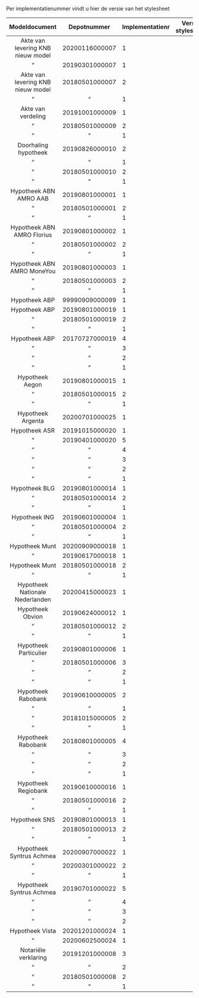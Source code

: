 Per implementatienummer vindt u hier de versie van het stylesheet

Modeldocument|Depotnummer|Implementatienr|Versie stylesheet
:---:|:---:|---|---
Akte van levering KNB nieuw model|20200116000007|1|
 “ |20190301000007|1|
Akte van levering KNB nieuw model|20180501000007|2|
 “ | “ |1|
Akte van verdeling|20191001000009|1|
 “ |20180501000009|2|
 “ | “ |1|
Doorhaling hypotheek|20190826000010|2|
 “ | “ |1|
 “ |20180501000010|2|
 “ | “ |1|
Hypotheek ABN AMRO AAB|20190801000001|1|
 “ |20180501000001|2|
 “ | “ |1|
Hypotheek ABN AMRO Florius|20190801000002|1|
 “ |20180501000002|2|
 “ | “ |1|
Hypotheek ABN AMRO MoneYou|20190801000003|1|
 “ |20180501000003|2|
 “ | “ |1|
Hypotheek ABP|99990909000099|1|
Hypotheek ABP|20190801000019|1|
 “ |20180501000019|2|
 “ | “ |1|
Hypotheek ABP|20170727000019|4|
 “ | “ |3|
 “ | “ |2|
 “ | “ |1|
Hypotheek Aegon|20190801000015|1|
 “ |20180501000015|2|
 “ | “ |1|
Hypotheek Argenta|20200701000025|1|
Hypotheek ASR|20191015000020|1|
 “ |20190401000020|5|
 “ | “ |4|
 “ | “ |3|
 “ | “ |2|
 “ | “ |1|
Hypotheek BLG|20190801000014|1|
 “ |20180501000014|2|
 “ | “ |1|
Hypotheek ING|20190601000004|1|
 “ |20180501000004|2|
 “ | “ |1|
Hypotheek Munt|20200909000018|1|
 “ |20190617000018|1|
Hypotheek Munt|20180501000018|2|
 “ | “ |1|
Hypotheek Nationale Nederlanden|20200415000023|1|
Hypotheek Obvion|20190624000012|1|
 “ |20180501000012|2|
 “ | “ |1|
Hypotheek Particulier|20190801000006|1|
 “ |20180501000006|3|
 “ | “ |2|
 “ | “ |1|
Hypotheek Rabobank|20190610000005|2|
 “ | “ |1|
 “ |20181015000005|2|
 “ | “ |1|
Hypotheek Rabobank|20180801000005|4|
 “ | “ |3|
 “ | “ |2|
 “ | “ |1|
Hypotheek Regiobank|20190610000016|1|
 “ |20180501000016|2|
 “ | “ |1|
Hypotheek SNS|20190801000013|1|
 “ |20180501000013|2|
 “ | “ |1|
Hypotheek Syntrus Achmea|20200907000022|1|
 “ |20200301000022|2|
 “ | “ |1|
Hypotheek Syntrus Achmea|20190701000022|5|
 “ | “ |4|
 “ | “ |3|
 “ | “ |2|
Hypotheek Vista|20201201000024|1|
 “ |20200602500024|1|
Notariële verklaring|20191201000008|3|
 “ | “ |2|
 “ |20180501000008|2|
 “ | “ |1|
